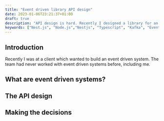 ```yaml
---
title: "Event driven library API design"
date: 2023-01-06T23:21:37+01:00
draft: true
description: "API design is hard. Recently I designed a library for an event driven system. Tech stack: Kafka, Typescript, Nestjs, Node.js"
keywords: ["Nest.js", "Node.js","Nestjs", "Typescript", "Kafka", "Events", "Event Driven Architecture"] 
---
```


## Introduction

Recently I was at a client which wanted to build an event driven system. The team had never worked with event driven systems before, including me. 

## What are event driven systems?

## The API design

## Making the decisions


